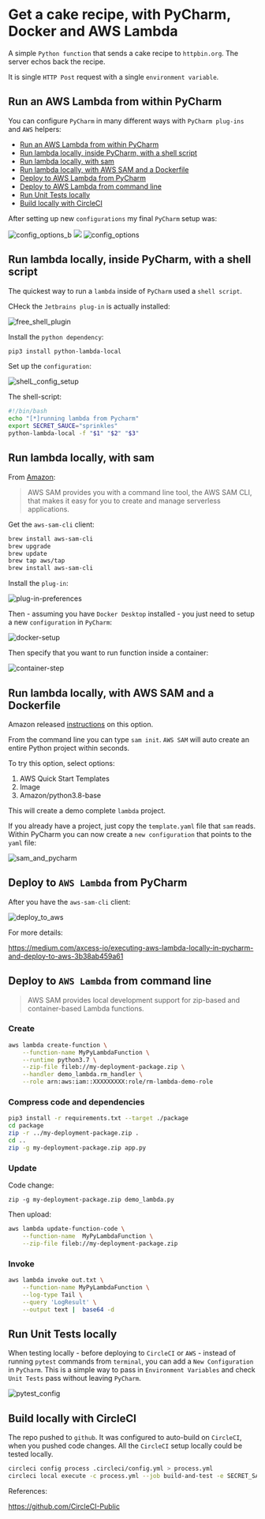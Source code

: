 # Get a cake recipe, with PyCharm, Docker and AWS Lambda

A simple `Python function` that sends a cake recipe to `httpbin.org`.  The server echos back the recipe.

It is single `HTTP Post` request with a single `environment variable`.

## Run an AWS Lambda from within PyCharm

You can configure `PyCharm` in many different ways with `PyCharm plug-ins` and `AWS` helpers:

<!-- TOC depthfrom:2 depthto:2 withlinks:true updateonsave:true orderedlist:false -->

- [Run an AWS Lambda from within PyCharm](#run-an-aws-lambda-from-within-pycharm)
- [Run lambda locally, inside PyCharm, with a shell script](#run-lambda-locally-inside-pycharm-with-a-shell-script)
- [Run lambda locally, with sam](#run-lambda-locally-with-sam)
- [Run lambda locally, with AWS SAM and a Dockerfile](#run-lambda-locally-with-aws-sam-and-a-dockerfile)
- [Deploy to AWS Lambda from PyCharm](#deploy-to-aws-lambda-from-pycharm)
- [Deploy to AWS Lambda from command line](#deploy-to-aws-lambda-from-command-line)
- [Run Unit Tests locally](#run-unit-tests-locally)
- [Build locally with CircleCI](#build-locally-with-circleci)

<!-- /TOC -->

After setting up new `configurations` my final `PyCharm` setup was:

![config_options_b](.README_images/config_options_b.png)
![](.README_images/config_options_c.png)
![config_options](.README_images/pycharm_config_options.png)

## Run lambda locally, inside PyCharm, with a shell script

The quickest way to run a `lambda` inside of `PyCharm` used a `shell script`.

CHeck the `Jetbrains plug-in` is actually installed:

![free_shell_plugin](.README_images/free_shell_plugin.png)

Install the `python dependency`:

```bash
pip3 install python-lambda-local
```

Set up the `configuration`:

![shelL_config_setup](.README_images/config_shell_red.png)

The shell-script:

```bash
#!/bin/bash
echo "[*]running lambda from Pycharm"
export SECRET_SAUCE="sprinkles"
python-lambda-local -f "$1" "$2" "$3"
```

## Run lambda locally, with sam

From [Amazon](https://docs.aws.amazon.com/serverless-application-model/latest/developerguide/serverless-sam-cli-install.html):

> AWS SAM provides you with a command line tool, the AWS SAM CLI, that makes it easy for you to create and manage serverless applications.

Get the `aws-sam-cli` client:

```bash
brew install aws-sam-cli
brew upgrade
brew update
brew tap aws/tap
brew install aws-sam-cli
```

Install the `plug-in`:

![plug-in-preferences](.README_images/plug-in.png)

Then - assuming you have `Docker Desktop` installed - you just need to setup a new `configuration` in `PyCharm`:

![docker-setup](.README_images/pycharm_docker.png)

Then specify that you want to run function inside a container:

![container-step](.README_images/765e0c94.png)

## Run lambda locally, with AWS SAM and a Dockerfile

Amazon released [instructions](https://aws.amazon.com/blogs/compute/using-container-image-support-for-aws-lambda-with-aws-sam/) on this option. 

From the command line you can type `sam init`.   `AWS SAM` will auto create an entire Python project within seconds. 

To try this option, select options:

1. AWS Quick Start Templates
2. Image
3. Amazon/python3.8-base

This will create a demo complete `lambda` project.  

If you already have a project, just copy the `template.yaml` file that `sam` reads.  Within PyCharm you can now create a `new configuration` that points to the `yaml` file:

![sam_and_pycharm](.README_images/sam_and_dockerfile.png)

## Deploy to `AWS Lambda` from PyCharm

After you have the `aws-sam-cli` client:

![deploy_to_aws](.README_images/deploy_to_aws.png)

For more details:

<https://medium.com/axcess-io/executing-aws-lambda-locally-in-pycharm-and-deploy-to-aws-3b38ab459a61>

## Deploy to `AWS Lambda` from command line

> AWS SAM provides local development support for zip-based and container-based Lambda functions. 

### Create

```bash
aws lambda create-function \
    --function-name MyPyLambdaFunction \
    --runtime python3.7 \
    --zip-file fileb://my-deployment-package.zip \
    --handler demo_lambda.rm_handler \
    --role arn:aws:iam::XXXXXXXXX:role/rm-lambda-demo-role
```

### Compress code and dependencies

```bash
pip3 install -r requirements.txt --target ./package
cd package
zip -r ../my-deployment-package.zip .
cd ..
zip -g my-deployment-package.zip app.py
```

### Update

Code change:

`zip -g my-deployment-package.zip demo_lambda.py`

Then upload:

```bash
aws lambda update-function-code \
    --function-name  MyPyLambdaFunction \
    --zip-file fileb://my-deployment-package.zip
```

### Invoke

```bash
aws lambda invoke out.txt \
    --function-name MyPyLambdaFunction \
    --log-type Tail \
    --query 'LogResult' \
    --output text |  base64 -d
```

## Run Unit Tests locally

When testing locally - before deploying to `CircleCI` or `AWS` - instead of running `pytest` commands from `terminal`, you can add a `New Configuration` in `PyCharm`.  This is a simple way to pass in `Environment Variables` and check `Unit Tests` pass without leaving `PyCharm`.

![pytest_config](.README_images/pycharm_new_pytest_config.png)

## Build locally with CircleCI

The repo pushed to `github`.  It was configured to auto-build on `CircleCI`, when you pushed code changes.
All the `CircleCI` setup locally could be tested locally.
  
```bash
circleci config process .circleci/config.yml > process.yml
circleci local execute -c process.yml --job build-and-test -e SECRET_SAUCE=chocolate
```

References:

<https://github.com/CircleCI-Public>
